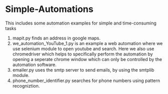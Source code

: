 # Simple-Automations
This includes some automation examples for simple and time-consuming tasks

1. mapit.py finds an address in google maps.
2. we_automation_YouTube_1.py is an example a web automation where we use selenium module to open youtube and search. Here we also use chromedriver which helps to specifically perform the automation by opening a seperate chrome window which can only be controlled by the automation software.
3. emailer.py uses the smtp server to send emails, by using the smtplib module.
4. phone_number_identifier.py searches for phone numbers using pattern recogniztion.

